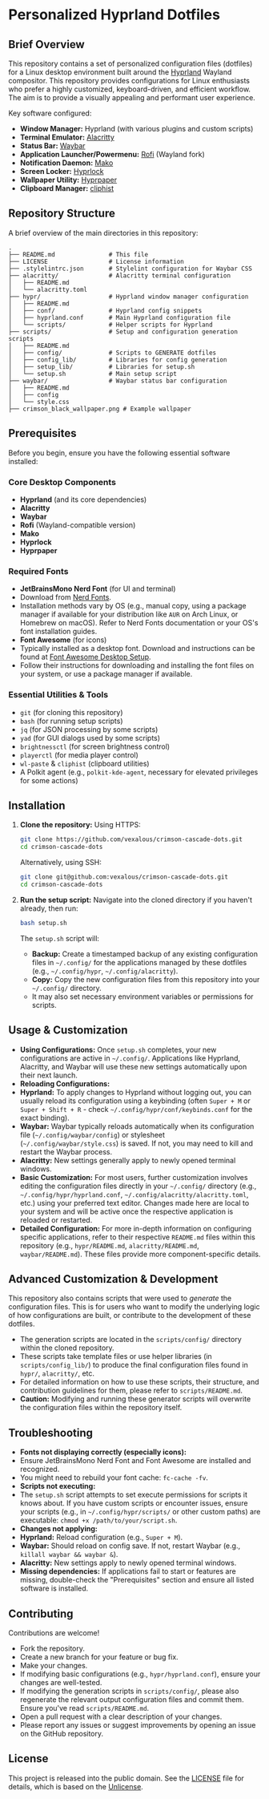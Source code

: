 # Personalized Hyprland Dotfiles

## Brief Overview

This repository contains a set of personalized configuration files (dotfiles) for a Linux desktop environment built around the [Hyprland](https://hyprland.org/) Wayland compositor. This repository provides configurations for Linux enthusiasts who prefer a highly customized, keyboard-driven, and efficient workflow. The aim is to provide a visually appealing and performant user experience.

Key software configured:

*   **Window Manager:** Hyprland (with various plugins and custom scripts)
*   **Terminal Emulator:** [Alacritty](https://alacritty.org/)
*   **Status Bar:** [Waybar](https://github.com/Alexays/Waybar)
*   **Application Launcher/Powermenu:** [Rofi](https://github.com/Alexays/rofi) (Wayland fork)
*   **Notification Daemon:** [Mako](https://github.com/emersion/mako)
*   **Screen Locker:** [Hyprlock](https://github.com/hyprwm/hyprlock)
*   **Wallpaper Utility:** [Hyprpaper](https://github.com/hyprwm/hyprpaper)
*   **Clipboard Manager:** [cliphist](https://github.com/sentriz/cliphist)

## Repository Structure

A brief overview of the main directories in this repository:

```text
.
├── README.md               # This file
├── LICENSE                 # License information
├── .stylelintrc.json       # Stylelint configuration for Waybar CSS
├── alacritty/              # Alacritty terminal configuration
│   ├── README.md
│   └── alacritty.toml
├── hypr/                   # Hyprland window manager configuration
│   ├── README.md
│   ├── conf/               # Hyprland config snippets
│   ├── hyprland.conf       # Main Hyprland configuration file
│   └── scripts/            # Helper scripts for Hyprland
├── scripts/                # Setup and configuration generation scripts
│   ├── README.md
│   ├── config/             # Scripts to GENERATE dotfiles
│   ├── config_lib/         # Libraries for config generation
│   ├── setup_lib/          # Libraries for setup.sh
│   └── setup.sh            # Main setup script
├── waybar/                 # Waybar status bar configuration
│   ├── README.md
│   ├── config
│   └── style.css
├── crimson_black_wallpaper.png # Example wallpaper
```

## Prerequisites

Before you begin, ensure you have the following essential software installed:

### Core Desktop Components
*   **Hyprland** (and its core dependencies)
*   **Alacritty**
*   **Waybar**
*   **Rofi** (Wayland-compatible version)
*   **Mako**
*   **Hyprlock**
*   **Hyprpaper**

### Required Fonts
*   **JetBrainsMono Nerd Font** (for UI and terminal)
  *   Download from [Nerd Fonts](https://www.nerdfonts.com/font-downloads).
  *   Installation methods vary by OS (e.g., manual copy, using a package manager if available for your distribution like `AUR` on Arch Linux, or Homebrew on macOS). Refer to Nerd Fonts documentation or your OS's font installation guides.
*   **Font Awesome** (for icons)
  *   Typically installed as a desktop font. Download and instructions can be found at [Font Awesome Desktop Setup](https://fontawesome.com/docs/desktop/setup/get-started).
  *   Follow their instructions for downloading and installing the font files on your system, or use a package manager if available.

### Essential Utilities & Tools
*   `git` (for cloning this repository)
*   `bash` (for running setup scripts)
*   `jq` (for JSON processing by some scripts)
*   `yad` (for GUI dialogs used by some scripts)
*   `brightnessctl` (for screen brightness control)
*   `playerctl` (for media player control)
*   `wl-paste` & `cliphist` (clipboard utilities)
*   A Polkit agent (e.g., `polkit-kde-agent`, necessary for elevated privileges for some actions)

## Installation

1.  **Clone the repository:**
    Using HTTPS:
    ```bash
    git clone https://github.com/vexalous/crimson-cascade-dots.git
    cd crimson-cascade-dots
    ```
    Alternatively, using SSH:
    ```bash
    git clone git@github.com:vexalous/crimson-cascade-dots.git
    cd crimson-cascade-dots
    ```

2.  **Run the setup script:**
    Navigate into the cloned directory if you haven't already, then run:
    ```bash
    bash setup.sh
    ```
    The `setup.sh` script will:
      * **Backup:** Create a timestamped backup of any existing configuration files in `~/.config/` for the applications managed by these dotfiles (e.g., `~/.config/hypr`, `~/.config/alacritty`).
      * **Copy:** Copy the new configuration files from this repository into your `~/.config/` directory.
      * It may also set necessary environment variables or permissions for scripts.

## Usage & Customization

*   **Using Configurations:** Once `setup.sh` completes, your new configurations are active in `~/.config/`. Applications like Hyprland, Alacritty, and Waybar will use these new settings automatically upon their next launch.
*   **Reloading Configurations:**
  *   **Hyprland:** To apply changes to Hyprland without logging out, you can usually reload its configuration using a keybinding (often `Super + M` or `Super + Shift + R` - check `~/.config/hypr/conf/keybinds.conf` for the exact binding).
  *   **Waybar:** Waybar typically reloads automatically when its configuration file (`~/.config/waybar/config`) or stylesheet (`~/.config/waybar/style.css`) is saved. If not, you may need to kill and restart the Waybar process.
  *   **Alacritty:** New settings generally apply to newly opened terminal windows.
*   **Basic Customization:** For most users, further customization involves editing the configuration files directly in your `~/.config/` directory (e.g., `~/.config/hypr/hyprland.conf`, `~/.config/alacritty/alacritty.toml`, etc.) using your preferred text editor. Changes made here are local to your system and will be active once the respective application is reloaded or restarted.
*   **Detailed Configuration:** For more in-depth information on configuring specific applications, refer to their respective `README.md` files within this repository (e.g., `hypr/README.md`, `alacritty/README.md`, `waybar/README.md`). These files provide more component-specific details.

## Advanced Customization & Development

This repository also contains scripts that were used to *generate* the configuration files. This is for users who want to modify the underlying logic of how configurations are built, or contribute to the development of these dotfiles.

*   The generation scripts are located in the `scripts/config/` directory within the cloned repository.
*   These scripts take template files or use helper libraries (in `scripts/config_lib/`) to produce the final configuration files found in `hypr/`, `alacritty/`, etc.
*   For detailed information on how to use these scripts, their structure, and contribution guidelines for them, please refer to `scripts/README.md`.
*   **Caution:** Modifying and running these generator scripts will overwrite the configuration files within the repository itself.

## Troubleshooting

*   **Fonts not displaying correctly (especially icons):**
  *   Ensure JetBrainsMono Nerd Font and Font Awesome are installed and recognized.
  *   You might need to rebuild your font cache: `fc-cache -fv`.
*   **Scripts not executing:**
  *   The `setup.sh` script attempts to set execute permissions for scripts it knows about. If you have custom scripts or encounter issues, ensure your scripts (e.g., in `~/.config/hypr/scripts/` or other custom paths) are executable: `chmod +x /path/to/your/script.sh`.
*   **Changes not applying:**
  *   **Hyprland:** Reload configuration (e.g., `Super + M`).
  *   **Waybar:** Should reload on config save. If not, restart Waybar (e.g., `killall waybar && waybar &`).
  *   **Alacritty:** New settings apply to newly opened terminal windows.
*   **Missing dependencies:** If applications fail to start or features are missing, double-check the "Prerequisites" section and ensure all listed software is installed.

## Contributing

Contributions are welcome!

*   Fork the repository.
*   Create a new branch for your feature or bug fix.
*   Make your changes.
  *   If modifying basic configurations (e.g., `hypr/hyprland.conf`), ensure your changes are well-tested.
  *   If modifying the generation scripts in `scripts/config/`, please also regenerate the relevant output configuration files and commit them. Ensure you've read `scripts/README.md`.
*   Open a pull request with a clear description of your changes.
*   Please report any issues or suggest improvements by opening an issue on the GitHub repository.

## License

This project is released into the public domain. See the [LICENSE](LICENSE) file for details, which is based on the [Unlicense](https://unlicense.org).
